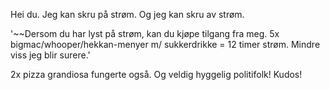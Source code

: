 Hei du.
Jeg kan skru på strøm. Og jeg kan skru av strøm.

'~~Dersom du har lyst på strøm, kan du kjøpe tilgang fra meg.
5x bigmac/whooper/hekkan-menyer m/ sukkerdrikke = 12 timer strøm. Mindre viss jeg blir surere.'

2x pizza grandiosa fungerte også. Og veldig hyggelig politifolk! Kudos!
